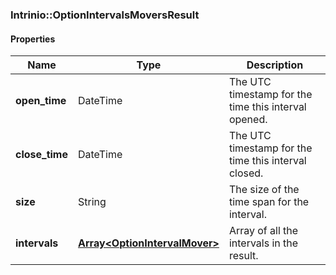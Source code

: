 

[//]: # (CLASS:Intrinio::OptionIntervalsMoversResult)

[//]: # (KIND:object)

### Intrinio::OptionIntervalsMoversResult

#### Properties

[//]: # (START_DEFINITION)

Name | Type | Description
------------ | ------------- | -------------
**open_time** | DateTime | The UTC timestamp for the time this interval opened. &nbsp;
**close_time** | DateTime | The UTC timestamp for the time this interval closed. &nbsp;
**size** | String | The size of the time span for the interval. &nbsp;
**intervals** | [**Array&lt;OptionIntervalMover&gt;**](OptionIntervalMover.md) | Array of all the intervals in the result. &nbsp;

[//]: # (END_DEFINITION)


[//]: # (CONTAINED_CLASS:Intrinio::OptionIntervalMover)



